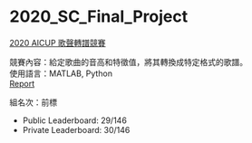 # 2020_SC_Final_Project

[2020 AICUP 歌聲轉譜競賽](https://aidea-web.tw/topic/bfcaa1b4-5b69-4f17-a5c4-f58ef7da68cb) <br>

競賽內容：給定歌曲的音高和特徵值，將其轉換成特定格式的歌譜。 <br>
使用語言：MATLAB, Python <br>
[Report](./report.pdf) <br>

組名次：前標
  * Public Leaderboard: 29/146
  * Private Leaderboard: 30/146 <br>
